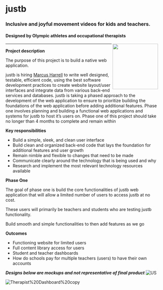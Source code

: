 # justb
### Inclusive and joyful movement videos for kids and teachers.
#### Designed by Olympic athletes and occupational therapists

 <img align="right" width="150" height="150" src="https://user-images.githubusercontent.com/102714188/176009427-2542a245-186f-4793-8eaf-f3e9f662d030.png">

***

**Project description** 

The purpose of this project is to build a native web application.

justb is hiring [Marcus Harrell](https://www.google.com) to write well designed, testable, efficient code, using the best software development practices to create website layout/user interfaces and integrate data from various back-end services and databases. justb is taking a phased approach to the development of the web application to ensure to prioritize building the foundations of the web application before adding additional features. Phase one involves planning and building a functional web applications and systems for justb to host it’s users on. Phase one of this project should take no longer than 4 months to complete and remain within

**Key responsibilities** 

- Build a simple, sleek, and clean user interface
- Build clean and organized back-end code that lays the foundation for additional features and user growth
- Remain nimble and flexible to changes that need to be made
- Communicate clearly around the technology that is being used and why
- Research and implement the most relevant technology resources available

**Phase One**

The goal of phase one is build the core functionalities of justb web application that will allow a limited number of users to access justb at no cost. 

These users will primarily be teachers and students who are testing justb functionality.

Build smooth and simple functionalities to then add features as we go 

**Outcomes** 

- Functioning website for limited users
- Full content library access for users
- Student and teacher dashboards
- How do schools pay for multiple teachers (users) to have their own accounts

***Designs below are mockups and not representative of final product***
![US](https://user-images.githubusercontent.com/102714188/176011673-62ad57e2-a730-4759-aca1-eb6e5879acf2.png)

![Therapist%20Dashboard%20copy](https://user-images.githubusercontent.com/102714188/176011726-8788083b-742b-46c3-a13b-40d249cbb3df.jpg)

<!--

**Here are some ideas to get you started:**

A short introduction - what is your organization all about?
🌈 Contribution guidelines - how can the community get involved?
👩‍💻 Useful resources - where can the community find your docs? Is there anything else the community should know?
🍿 Fun facts - what does your team eat for breakfast?
🧙 Remember, you can do mighty things with the power of [Markdown](https://docs.github.com/github/writing-on-github/getting-started-with-writing-and-formatting-on-github/basic-writing-and-formatting-syntax)
-->
